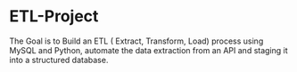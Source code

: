 # ETL-Project
The Goal is to Build an ETL ( Extract, Transform, Load) process using MySQL and Python, automate the data extraction from an API and staging it into a structured database.
